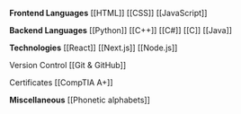 **Frontend Languages**
	[[HTML]]
	[[CSS]]
	[[JavaScript]]

**Backend Languages**
	[[Python]]
	[[C++]]
	[[C#]]
	[[C]]
	[[Java]]

**Technologies**
	[[React]]
	[[Next.js]]
	[[Node.js]]


Version Control
	[[Git & GitHub]]

Certificates
	[[CompTIA A+]]

**Miscellaneous**
	[[Phonetic alphabets]]